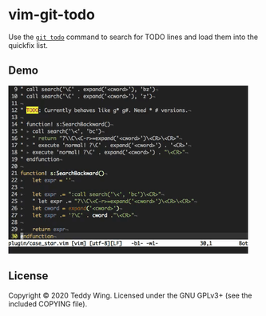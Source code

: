 vim-git-todo
============

Use the [`git todo`][git-todo] command to search for TODO lines and load them
into the quickfix list.


## Demo
![Screencast](./Demo.gif)


## License
Copyright © 2020 Teddy Wing. Licensed under the GNU GPLv3+ (see the included
COPYING file).


[git-todo]: https://github.com/teddywing/git-todo

